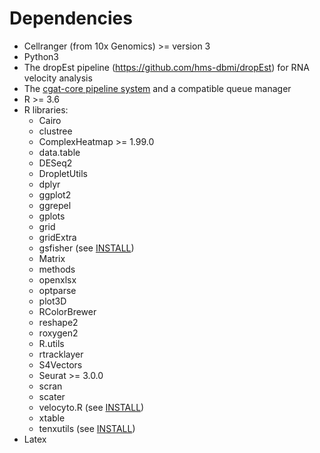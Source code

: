 # Dependencies

* Cellranger (from 10x Genomics) >= version 3
* Python3
* The dropEst pipeline (https://github.com/hms-dbmi/dropEst) for RNA velocity analysis
* The [cgat-core pipeline system](https://github.com/cgat-developers/cgat-core/) and a compatible queue manager
* R >= 3.6
* R libraries:
  * Cairo
  * clustree
  * ComplexHeatmap >= 1.99.0
  * data.table
  * DESeq2
  * DropletUtils
  * dplyr
  * ggplot2
  * ggrepel
  * gplots
  * grid
  * gridExtra
  * gsfisher (see [INSTALL](INSTALL.md))
  * Matrix
  * methods
  * openxlsx
  * optparse
  * plot3D
  * RColorBrewer
  * reshape2
  * roxygen2
  * R.utils
  * rtracklayer
  * S4Vectors
  * Seurat >= 3.0.0
  * scran
  * scater
  * velocyto.R (see [INSTALL](INSTALL.md))
  * xtable
  * tenxutils (see [INSTALL](INSTALL.md))
* Latex

